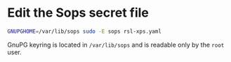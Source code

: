 # Edit the Sops secret file

```bash
GNUPGHOME=/var/lib/sops sudo -E sops rsl-xps.yaml
```

GnuPG keyring is located in `/var/lib/sops` and is readable only by the `root` user.
